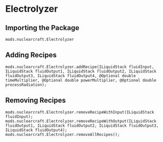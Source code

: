 # Electrolyzer

## Importing the Package
`mods.nuclearcraft.Electrolyzer`

## Adding Recipes
```zenscript
mods.nuclearcraft.Electrolyzer.addRecipe(ILiquidStack fluidInput, ILiquidStack fluidOutput1, ILiquidStack fluidOutput2, ILiquidStack fluidOutput3, ILiquidStack fluidOutput4, @Optional double timeMultiplier, @Optional double powerMultiplier, @Optional double processRadiation);
```

## Removing Recipes
```zenscript
mods.nuclearcraft.Electrolyzer.removeRecipeWithInput(ILiquidStack fluidInput);
mods.nuclearcraft.Electrolyzer.removeRecipeWithOutput(ILiquidStack fluidOutput1, ILiquidStack fluidOutput2, ILiquidStack fluidOutput3, ILiquidStack fluidOutput4);
mods.nuclearcraft.Electrolyzer.removeAllRecipes();
```
